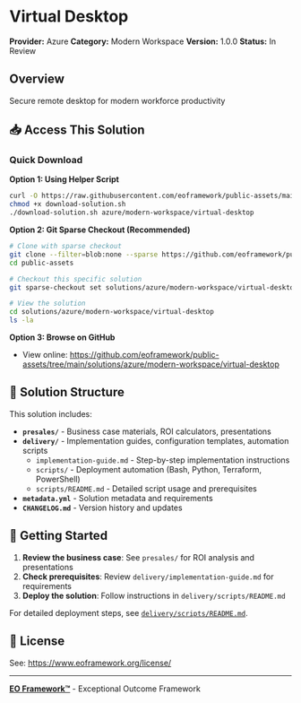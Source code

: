 # Virtual Desktop

**Provider:** Azure
**Category:** Modern Workspace
**Version:** 1.0.0
**Status:** In Review

## Overview

Secure remote desktop for modern workforce productivity

## 📥 Access This Solution

### Quick Download

**Option 1: Using Helper Script**
```bash
curl -O https://raw.githubusercontent.com/eoframework/public-assets/main/download-solution.sh
chmod +x download-solution.sh
./download-solution.sh azure/modern-workspace/virtual-desktop
```

**Option 2: Git Sparse Checkout (Recommended)**
```bash
# Clone with sparse checkout
git clone --filter=blob:none --sparse https://github.com/eoframework/public-assets.git
cd public-assets

# Checkout this specific solution
git sparse-checkout set solutions/azure/modern-workspace/virtual-desktop

# View the solution
cd solutions/azure/modern-workspace/virtual-desktop
ls -la
```

**Option 3: Browse on GitHub**
- View online: https://github.com/eoframework/public-assets/tree/main/solutions/azure/modern-workspace/virtual-desktop

## 📁 Solution Structure

This solution includes:

- **`presales/`** - Business case materials, ROI calculators, presentations
- **`delivery/`** - Implementation guides, configuration templates, automation scripts
  - `implementation-guide.md` - Step-by-step implementation instructions
  - `scripts/` - Deployment automation (Bash, Python, Terraform, PowerShell)
  - `scripts/README.md` - Detailed script usage and prerequisites
- **`metadata.yml`** - Solution metadata and requirements
- **`CHANGELOG.md`** - Version history and updates

## 🚀 Getting Started

1. **Review the business case**: See `presales/` for ROI analysis and presentations
2. **Check prerequisites**: Review `delivery/implementation-guide.md` for requirements
3. **Deploy the solution**: Follow instructions in `delivery/scripts/README.md`

For detailed deployment steps, see [`delivery/scripts/README.md`](delivery/scripts/README.md).

## 📄 License

See: https://www.eoframework.org/license/

---

**[EO Framework™](https://eoframework.org)** - Exceptional Outcome Framework
